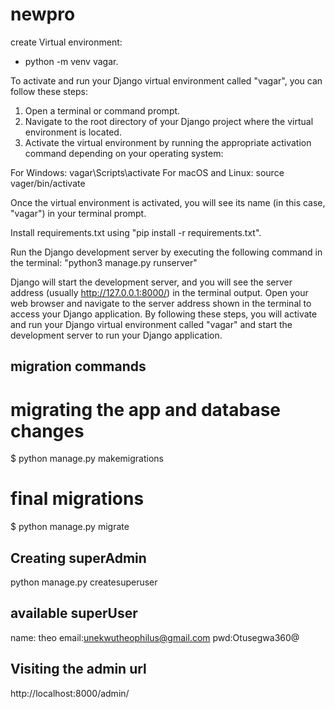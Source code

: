 # newpro

create Virtual environment:
- python -m venv vagar.


To activate and run your Django virtual environment called "vagar", you can follow these steps:

1. Open a terminal or command prompt.
2. Navigate to the root directory of your Django project where the virtual environment is located.
3. Activate the virtual environment by running the appropriate activation command depending on your operating system:

For Windows:
vagar\Scripts\activate
For macOS and Linux:
source vager/bin/activate

Once the virtual environment is activated, you will see its name (in this case, "vagar") in your terminal prompt.

Install requirements.txt using "pip install -r requirements.txt".

Run the Django development server by executing the following command in the terminal:
"python3 manage.py runserver"


Django will start the development server, and you will see the server address (usually http://127.0.0.1:8000/) in the terminal output.
Open your web browser and navigate to the server address shown in the terminal to access your Django application.
By following these steps, you will activate and run your Django virtual environment called "vagar" and start the development server to run your Django application.


migration commands
--------------------------------
# migrating the app and database changes
$ python manage.py makemigrations

# final migrations
$ python manage.py migrate


Creating superAdmin
----------------------------
python manage.py createsuperuser 

available superUser
-------------------
name: theo
email:unekwutheophilus@gmail.com
pwd:Otusegwa360@

Visiting the admin url
------------------------
http://localhost:8000/admin/


